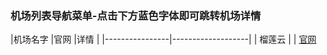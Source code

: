 ### 机场列表导航菜单-点击下方蓝色字体即可跳转机场详情
|机场名字     |官网        |详情        |
|----------------|-------------------|
| 榴莲云 | | [官网](https://apps.apple.com/us/app/shadowrocket/id932747118)
